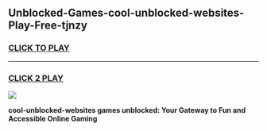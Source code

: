 
## Unblocked-Games-cool-unblocked-websites-Play-Free-tjnzy
<h3>
<a href="https://premium76.site?title=cool-unblocked-websites&ref=19M">CLICK TO PLAY</a></h3>
<hr>

<h3>
<a href="https://premium76.site?title=cool-unblocked-websites&ref=19M">CLICK 2 PLAY</a>
  
</h3>

<a href="https://premium76.site?title=cool-unblocked-websites&ref=19M"><img src="https://clearcache.store/games.png"></a>


**cool-unblocked-websites games unblocked: Your Gateway to Fun and Accessible Online Gaming**
